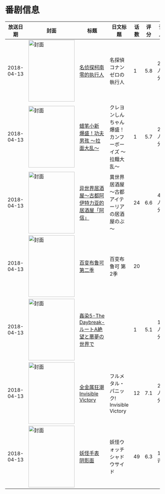 # 番剧信息

|放送日期|封面|标题|日文标题|话数|评分|评分人数|
|---|---|---|---|---|---|---|
|2018-04-13|<img src="https://lain.bgm.tv/pic/cover/c/b9/26/227724_o3cmo.jpg" alt="封面" style="width:150px;height:200px;object-fit:cover;">|[名侦探柯南 零的执行人](https://bangumi.tv/subject/227724)|名探偵コナン ゼロの執行人|1|5.8|2224人评分|
|2018-04-13|<img src="https://lain.bgm.tv/pic/cover/c/fd/86/227775_7zsCs.jpg" alt="封面" style="width:150px;height:200px;object-fit:cover;">|[蜡笔小新 爆盛！功夫男孩 ～拉面大乱～](https://bangumi.tv/subject/227775)|クレヨンしんちゃん 爆盛！カンフーボーイズ ～拉麺大乱～|1|5.7|247人评分|
|2018-04-13|<img src="https://lain.bgm.tv/pic/cover/c/18/30/198894_5ORWq.jpg" alt="封面" style="width:150px;height:200px;object-fit:cover;">|[异世界居酒屋～古都阿伊特力亚的居酒屋「阿信」](https://bangumi.tv/subject/198894)|異世界居酒屋～古都アイテーリアの居酒屋のぶ～|24|6.6|426人评分|
|2018-04-13|<img src="https://lain.bgm.tv/pic/cover/c/79/06/249074_h00TW.jpg" alt="封面" style="width:150px;height:200px;object-fit:cover;">|[百变布鲁可 第二季](https://bangumi.tv/subject/249074)|百变布鲁可 第2季|20|||
|2018-04-13|<img src="https://bangumi.tv/img/no_icon_subject.png" alt="封面" style="width:150px;height:200px;object-fit:cover;">|[姦染5-The Daybreak- ルートA絶望と悪夢の世界で](https://bangumi.tv/subject/234892)||1|5.1|160人评分|
|2018-04-13|<img src="https://lain.bgm.tv/pic/cover/c/66/5d/150246_fcg4u.jpg" alt="封面" style="width:150px;height:200px;object-fit:cover;">|[全金属狂潮 Invisible Victory](https://bangumi.tv/subject/150246)|フルメタル・パニック! Invisible Victory|12|7.1|2054人评分|
|2018-04-13|<img src="https://lain.bgm.tv/pic/cover/c/7b/23/240592_ad7eZ.jpg" alt="封面" style="width:150px;height:200px;object-fit:cover;">|[妖怪手表 阴影面](https://bangumi.tv/subject/240592)|妖怪ウォッチ シャドウサイド|49|6.3|10人评分|
